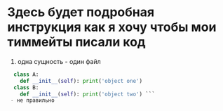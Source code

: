 # Здесь будет подробная инструкция как я хочу чтобы мои тиммейты писали код

1. одна сущность - один файл
```python
  class A:
    def __init__(self): print('object one')
  class B:
    def __init__(self): print('object two') ```
 - не правильно
